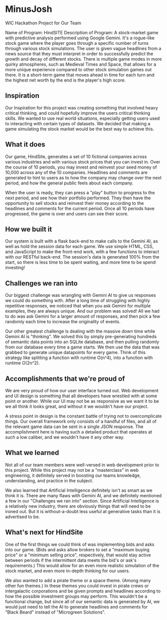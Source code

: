 # MinusJosh
WIC Hackathon Project for Our Team

Name of Program: HindSITE
Description of Program: A stock-market game with predictive analysis performed using Google Gemini. It's a rogue-like stock game where the player goes through a specific number of turns through various stock simulations. The user is given vague headlines from a news source that they must interpret in order to successfully predict the growth and decay of different stocks. There is multiple game modes in more quirky atmospheres, such as Medieval Times and Space, that allows for a more unique experience compared to other stock simulation games out there. It is a short-term game that moves ahead in time for each turn and the highest net worth by the end is the player's high score.

## Inspiration
Our Inspiration for this project was creating something that involved heavy critical thinking, and could hopefully improve the users critical thinking skills. We wanted to use real world situations, especially getting users used to interacting with certain types of datasets. We decided that making a game simulating the stock market would be the best way to achieve this.

## What it does
Our game, HindSite, generates a set of 10 fictional companies across various industries and with various stock prices that you can invest in. Over the course of 10 periods, you may invest and reinvest your seed money of 10,000 across any of the 10 companies. Headlines and comments are generated to hint to users as to how the company may change over the next period, and how the general public feels about each company.

When the user is ready, they can press a "play" button to progress to the next period, and see how their portfolio performed. They then have the opportunity to sell stocks and reinvest their money according to the headlines and comments for the current period. Once all 10 periods have progressed, the game is over and users can see their score. 

## How we built it
Our system is built with a flask back-end to make calls to the Gemini AI, as well as hold the session data for each game. We use simple HTML, CSS, and JavaScript to make the front-end work, with a few functions to interact with our RESTful back-end. The session's data is generated 100% from the start, so there is less time to be spent waiting, and more time to be spend investing!

## Challenges we ran into
Our biggest challenge was wrangling with Gemini AI to give us responses we could do something with. After a long time of struggling with highly repetitive responses, we noticed that when you ask Gemini for multiple examples, they are always unique. And our problem was solved! All we had to do was ask Gemini for a larger amount of responses, and then pick a few randomly each time to increase the originality of events.

Our other greatest challenge is dealing with the massive down time while Gemini AI is "thinking". We solved this by simply pre-generating hundreds of semantic data points into an SQLite database, and then pulling randomly from our database every time a game starts. We then use the data that was grabbed to generate unique datapoints for every game. Think of this strategy like splitting a function with runtime O(n^4), into a function with runtime O(2n^2).

## Accomplishments that we're proud of
We are very proud of how our user interface turned out. Web development and UI design is something that all developers have wrestled with at some point or another. While our UI may not be as responsive as we want it to be we all think it looks great, and without it we wouldn't have our project. 

A stress point in design is the constant battle of trying not to overcomplicate things. Our overall framework only consists of a handful of files, and all of the relevant game data can be sent in a single JSON response. The accomplishment here is having such a detailed product that operates at such a low caliber, and we wouldn't have it any other way.

## What we learned
Not all of our team members were well-versed in web development prior to this project. While this project may not be a "masterclass" in web engineering, it definitely served in boosting our teams knowledge, understanding, and practice in the subject. 

We also learned that Artificial Intelligence definitely isn't as smart as we think it is. There are many flaws with Gemini AI, and we definitely mentioned a few in our "Challenges we ran into" section. Since Artificial Intelligence is a relatively new industry, there are obviously things that will need to be ironed out. But it is without-a-doubt less useful at generative tasks than it is advertised to be. 

## What's next for HindSite
One of the first things we could think of was implementing bids and asks into our game. (Bids and asks allow brokers to set a "maximum buying price" or a "minimum selling price", respectively, that would stay active between periods if the intermittent data meets the bid's or ask's requirements.) This would allow for an even more realistic simulation of the stock market, and even more in-depth thinking for our users.

We also wanted to add a pirate theme or a space theme. (Among many other fun themes.) In these themes you could invest in pirate crews or intergalactic corporations and be given prompts and headlines according to how the possible investment groups may perform. This wouldn't be a functional change, but since all of our semantic data is generated by AI, we would just need to tell the AI to generate headlines and comments for "Black Beard" instead of "Microgreen Solutions".